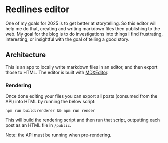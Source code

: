 # Redlines editor

One of my goals for 2025 is to get better at storytelling. So this editor will help me do that, creating and writing markdown files then publishing to the web. My goal for the blog is to do investigations into things I find frustrating, interesting, or insightful with the goal of telling a good story.

## Architecture

This is an app to locally write markdown files in an editor, and then export those to HTML. The editor is built with [MDXEditor](https://mdxeditor.dev/).

### Rendering

Once done editing your files you can export all posts (consumed from the API) into HTML by running the below script:

```
npm run build:renderer && npm run render
```

This will build the rendering script and then run that script, outputting each post as an HTML file in `/public`.

Note: the API must be running when pre-rendering.

